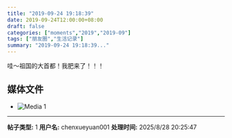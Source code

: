 ```yaml
---
title: "2019-09-24 19:18:39"
date: 2019-09-24T12:00:00+08:00
draft: false
categories: ["moments","2019","2019-09"]
tags: ["朋友圈","生活记录"]
summary: "2019-09-24 19:18:39..."
---
```


哇～祖国的大首都！我肥来了！！！

## 媒体文件

- ![Media 1](/Moments/photos/2019-09-24/201909241918390.jpg)

---

**帖子类型:** 1
**用户名:** chenxueyuan001
**处理时间:** 2025/8/28 20:25:47